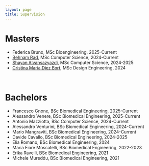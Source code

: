 ```yaml
---
layout: page
title: Supervision
---
```


# Masters
- Federica Bruno, MSc Bioengineering, 2025-Current
- [Behnam Rad](https://www.linkedin.com/in/behnam-rad/), MSc Computer Science, 2024-Current
- [Shayan Alvansazyazdi](https://www.linkedin.com/in/shayan-alvansazyazdi/), MSc Computer Science, 2024-2025
- [Cristina Maria Diez Bort](https://www.linkedin.com/in/cristina-d%C3%ADez-bort-26a4b727a/), MSc Design Engineering, 2024 

<br>

# Bachelors
- Francesco Gnone, BSc Biomedical Engineering, 2025-Current
- Alessandro Venere, BSc Biomedical Engineering, 2025-Current
- Antonio Mazziotta, BSc Computer Science, 2024-Current
- Alessandro Venturini, BSc Biomedical Engineering, 2024-Current
- Mario Mangraviti, BSc Biomedical Engineering, 2024-Current
- Davide Cavallo, BSc Biomedical Engineering, 2024-2025
- Elia Romano, BSc Biomedical Engineering, 2024
- Maria Fiore Moscatelli, BSc Biomedical Engineering, 2022-2023
- Erika Ravelli, BSc Biomedical Engineering, 2021
- Michele Mureddu, BSc Biomedical Engineering, 2021
 
